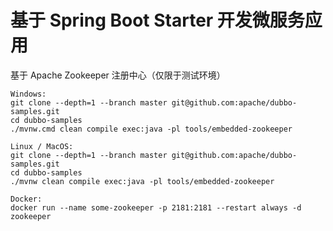# 基于 Spring Boot Starter 开发微服务应用

基于 Apache Zookeeper 注册中心（仅限于测试环境）

```she
Windows:
git clone --depth=1 --branch master git@github.com:apache/dubbo-samples.git
cd dubbo-samples
./mvnw.cmd clean compile exec:java -pl tools/embedded-zookeeper

Linux / MacOS:
git clone --depth=1 --branch master git@github.com:apache/dubbo-samples.git
cd dubbo-samples
./mvnw clean compile exec:java -pl tools/embedded-zookeeper

Docker:
docker run --name some-zookeeper -p 2181:2181 --restart always -d zookeeper
```

